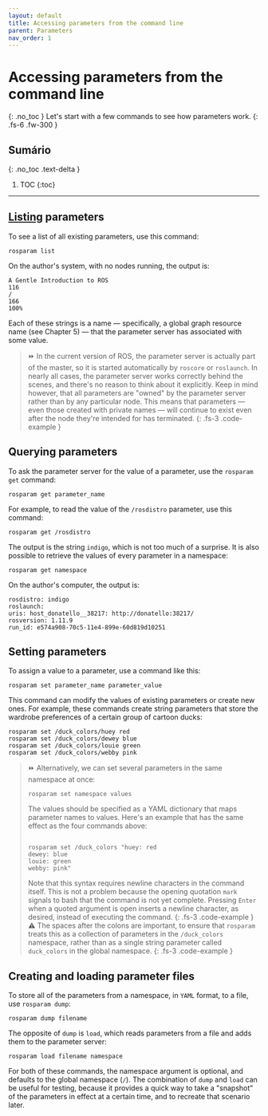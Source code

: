 ```yaml
---
layout: default
title: Accessing parameters from the command line
parent: Parameters
nav_order: 1
---
```

# Accessing parameters from the command line
{: .no_toc }
Let's start with a few commands to see how parameters work.
{: .fs-6 .fw-300 }

## Sumário
{: .no_toc .text-delta }

1. TOC
{:toc}
---

## [**Listing**](http://wiki.ros.org/rosparam) parameters 
To see a list of all existing parameters, use this command:
```
rosparam list
```

On the author's system, with no nodes running, the output is:
```
A Gentle Introduction to ROS
116
/
166
100%
```

Each of these strings is a name — specifically, a global graph resource name (see Chapter 5) — that the parameter server has associated with some value.

> ⏩ In the current version of ROS, the parameter server is actually part of the master, so
it is started automatically by `roscore` or `roslaunch`. In nearly all cases, the parameter server works correctly behind the scenes, and there's no reason to think about
it explicitly. Keep in mind however, that all parameters are "owned" by the parameter server rather than by any particular node. This means that parameters — even
those created with private names — will continue to exist even after the node they're
intended for has terminated.
{: .fs-3 .code-example }


## Querying parameters
To ask the parameter server for the value of a parameter, use the
`rosparam get` command:
```
rosparam get parameter_name
```

For example, to read the value of the `/rosdistro` parameter, use this command:
```
rosparam get /rosdistro
```

The output is the string `indigo`, which is not too much of a surprise. It is also possible to
retrieve the values of every parameter in a namespace:
```
rosparam get namespace
```

On the author's computer, the output is:
```
rosdistro: indigo
roslaunch:
uris: host_donatello__38217: http://donatello:38217/
rosversion: 1.11.9
run_id: e574a908-70c5-11e4-899e-60d819d10251
```

## Setting parameters
To assign a value to a parameter, use a command like this:
```
rosparam set parameter_name parameter_value
```

This command can modify the values of existing parameters or create new ones. For example,
these commands create string parameters that store the wardrobe preferences of a
certain group of cartoon ducks:
```
rosparam set /duck_colors/huey red
rosparam set /duck_colors/dewey blue
rosparam set /duck_colors/louie green
rosparam set /duck_colors/webby pink
```

> ⏩ Alternatively, we can set several parameters in the same namespace at once:
>```
>rosparam set namespace values
>```
>The values should be specified as a YAML dictionary that maps parameter names to
>values. Here's an example that has the same effect as the four commands above:
>```
>
>rosparam set /duck_colors "huey: red
>dewey: blue
>louie: green
>webby: pink"
>```
>
> Note that this syntax requires newline characters in the command itself. This is not
>a problem because the opening quotation `mark` signals to bash that the command is
>not yet complete. Pressing `Enter` when a quoted argument is open inserts a newline
>character, as desired, instead of executing the command.
{: .fs-3 .code-example }
> ⚠️ The spaces after the colons are important, to ensure that `rosparam` treats this
> as a collection of parameters in the `/duck_colors` namespace, rather than as
> a single string parameter called `duck_colors` in the global namespace.
{: .fs-3 .code-example }

## Creating and loading parameter files
To store all of the parameters from a namespace,
in `YAML` format, to a file, use `rosparam dump`:
```
rosparam dump filename 
```

The opposite of `dump` is `load`, which reads parameters from a file and adds them to the
parameter server:
```
rosparam load filename namespace
```

For both of these commands, the namespace argument is optional, and defaults to the
global namespace (`/`). The combination of `dump` and `load` can be useful for testing, because 
it provides a quick way to take a "snapshot" of the parameters in effect at a certain
time, and to recreate that scenario later.
